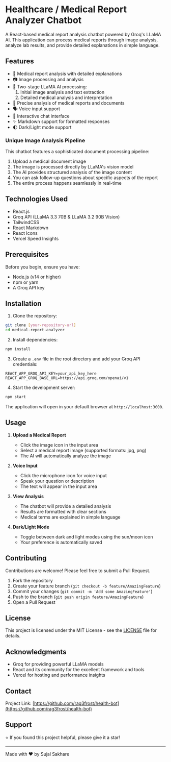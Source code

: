 # Healthcare / Medical Report Analyzer Chatbot

A React-based medical report analysis chatbot powered by Groq's LLaMA AI. This application can process medical reports through image analysis, analyze lab results, and provide detailed explanations in simple language.

## Features

- 🏥 Medical report analysis with detailed explanations
- 📷 Image processing and analysis
- 🤖 Two-stage LLaMA AI processing:
  1. Initial image analysis and text extraction
  2. Detailed medical analysis and interpretation
- 🎯 Precise analysis of medical reports and documents
- 🗣️ Voice input support
- 💬 Interactive chat interface
- ✨ Markdown support for formatted responses
- 🌓 Dark/Light mode support

### Unique Image Analysis Pipeline

This chatbot features a sophisticated document processing pipeline:

1. Upload a medical document image
2. The image is processed directly by LLaMA's vision model
3. The AI provides structured analysis of the image content
4. You can ask follow-up questions about specific aspects of the report
5. The entire process happens seamlessly in real-time

## Technologies Used

- React.js
- Groq API (LLaMA 3.3 70B & LLaMA 3.2 90B Vision)
- TailwindCSS
- React Markdown
- React Icons
- Vercel Speed Insights

## Prerequisites

Before you begin, ensure you have:

- Node.js (v14 or higher)
- npm or yarn
- A Groq API key

## Installation

1. Clone the repository:
```bash
git clone [your-repository-url]
cd medical-report-analyzer
```

2. Install dependencies:
```bash
npm install
```

3. Create a `.env` file in the root directory and add your Groq API credentials:
```env
REACT_APP_GROQ_API_KEY=your_api_key_here
REACT_APP_GROQ_BASE_URL=https://api.groq.com/openai/v1
```

4. Start the development server:
```bash
npm start
```

The application will open in your default browser at `http://localhost:3000`.

## Usage

1. **Upload a Medical Report**
   - Click the image icon in the input area
   - Select a medical report image (supported formats: jpg, png)
   - The AI will automatically analyze the image

2. **Voice Input**
   - Click the microphone icon for voice input
   - Speak your question or description
   - The text will appear in the input area

3. **View Analysis**
   - The chatbot will provide a detailed analysis
   - Results are formatted with clear sections
   - Medical terms are explained in simple language

4. **Dark/Light Mode**
   - Toggle between dark and light modes using the sun/moon icon
   - Your preference is automatically saved

## Contributing

Contributions are welcome! Please feel free to submit a Pull Request.

1. Fork the repository
2. Create your feature branch (`git checkout -b feature/AmazingFeature`)
3. Commit your changes (`git commit -m 'Add some AmazingFeature'`)
4. Push to the branch (`git push origin feature/AmazingFeature`)
5. Open a Pull Request

## License

This project is licensed under the MIT License - see the [LICENSE](LICENSE) file for details.

## Acknowledgments

- Groq for providing powerful LLaMA models
- React and its community for the excellent framework and tools
- Vercel for hosting and performance insights

## Contact


Project Link: [https://github.com/rag3frost/health-bot](https://github.com/rag3frost/health-bot)

## Support

⭐️ If you found this project helpful, please give it a star!

---

Made with ❤️ by Sujal Sakhare